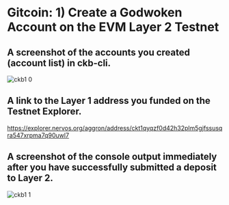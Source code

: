# Gitcoin: 1) Create a Godwoken Account on the EVM Layer 2 Testnet

## A screenshot of the accounts you created (account list) in ckb-cli.

![ckb1 0](https://user-images.githubusercontent.com/20263044/130351915-794d4fb1-0f92-4737-8e1a-ea1e84fe8c3e.png)

## A link to the Layer 1 address you funded on the Testnet Explorer.

https://explorer.nervos.org/aggron/address/ckt1qyqzf0d42h32plm5gjfssusqra547xrpma7q90uwl7

## A screenshot of the console output immediately after you have successfully submitted a deposit to Layer 2.

![ckb1 1](https://user-images.githubusercontent.com/20263044/130353979-cc05e76a-f14d-431e-a412-ee6cfab44968.png)
